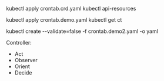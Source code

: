 kubectl apply crontab.crd.yaml
kubectl api-resources

kubectl apply crontab.demo.yaml
kubectl get ct

kubectl create --validate=false -f crontab.demo2.yaml -o yaml

Controller:
- Act
- Observer
- Orient
- Decide
